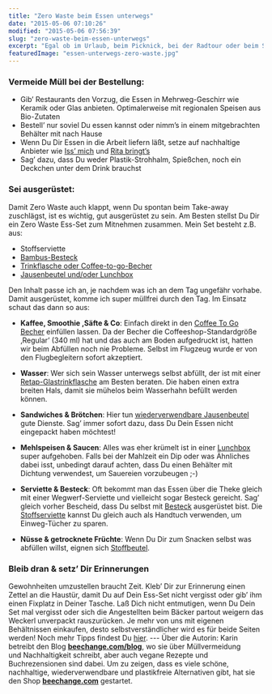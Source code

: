 ```yaml
---
title: "Zero Waste beim Essen unterwegs"
date: "2015-05-06 07:10:26"
modified: "2015-05-06 07:56:39"
slug: "zero-waste-beim-essen-unterwegs"
excerpt: "Egal ob im Urlaub, beim Picknick, bei der Radtour oder beim Stadtbummel, der Hunger überkommt jeden einmal. Um möglichst wenig Müll zu produzieren beim Essen unterwegs haben wir hier ein paar Tipps."
featuredImage: "essen-unterwegs-zero-waste.jpg"
---
```


### Vermeide Müll bei der Bestellung:

*   Gib’ Restaurants den Vorzug, die Essen in Mehrweg-Geschirr wie Keramik oder Glas anbieten. Optimalerweise mit regionalen Speisen aus Bio-Zutaten
*   Bestell’ nur soviel Du essen kannst oder nimm’s in einem mitgebrachten Behälter mit nach Hause
*   Wenn Du Dir Essen in die Arbeit liefern läßt, setze auf nachhaltige Anbieter wie [Iss’ mich](http://www.issmich.at/#home) und [Rita bringt’s](https://www.ritabringts.at/)
*   Sag’ dazu, dass Du weder Plastik-Strohhalm, Spießchen, noch ein Deckchen unter dem Drink brauchst

### Sei ausgerüstet:

Damit Zero Waste auch klappt, wenn Du spontan beim Take-away zuschlägst, ist es wichtig, gut ausgerüstet zu sein. Am Besten stellst Du Dir ein Zero Waste Ess-Set zum Mitnehmen zusammen. Mein Set besteht z.B. aus:

*   Stoffserviette
*   [Bambus-Besteck](http://www.beechange.com/haushalt/62-bambus-besteck-set-mit-jeans-huelle.html)
*   [Trinkflasche oder Coffee-to-go-Becher](http://www.beechange.com/haushalt/211-coffee-to-go-becher-340ml-glas.html)
*   [Jausenbeutel und/oder Lunchbox](http://www.beechange.com/15-lunchboxen-und-wraps)

Den Inhalt passe ich an, je nachdem was ich an dem Tag ungefähr vorhabe. Damit ausgerüstet, komme ich super müllfrei durch den Tag. Im Einsatz schaut das dann so aus:

*   **Kaffee, Smoothie ,Säfte & Co**: Einfach direkt in den [Coffee To Go Becher](http://www.beechange.com/haushalt/211-coffee-to-go-becher-340ml-glas.html) einfüllen lassen. Da der Becher die Coffeeshop-Standardgröße ‚Regular’ (340 ml) hat und das auch am Boden aufgedruckt ist, hatten wir beim Abfüllen noch nie Probleme. Selbst im Flugzeug wurde er von den Flugbegleitern sofort akzeptiert.
*   **Wasser**: Wer sich sein Wasser unterwegs selbst abfüllt, der ist mit einer [Retap-Glastrinkflasche](http://www.beechange.com/11_retap) am Besten beraten. Die haben einen extra breiten Hals, damit sie mühelos beim Wasserhahn befüllt werden können.
*   **Sandwiches & Brötchen**: Hier tun [wiederverwendbare Jausenbeutel](http://www.beechange.com/suche?controller=search&orderby=position&orderway=desc&search_query=jause+beutel&submit_search=Suche) gute Dienste. Sag’ immer sofort dazu, dass Du Dein Essen nicht eingepackt haben möchtest!

*   **Mehlspeisen & Saucen**: Alles was eher krümelt ist in einer [Lunchbox](http://www.beechange.com/suche?controller=search&orderby=position&orderway=desc&search_query=lunchbox&submit_search=Suche) super aufgehoben. Falls bei der Mahlzeit ein Dip oder was Ähnliches dabei isst, unbedingt darauf achten, dass Du einen Behälter mit Dichtung verwendest, um Sauereien vorzubeugen ;-)
*   **Serviette & Besteck**: Oft bekommt man das Essen über die Theke gleich mit einer Wegwerf-Serviette und vielleicht sogar Besteck gereicht. Sag’ gleich vorher Bescheid, dass Du selbst mit [Besteck](http://www.beechange.com/17-sporks-und-servietten) ausgerüstet bist. Die [Stoffserviette](http://www.beechange.com/17-sporks-und-servietten) kannst Du gleich auch als Handtuch verwenden, um Einweg-Tücher zu sparen.
*   **Nüsse & getrocknete Früchte**: Wenn Du Dir zum Snacken selbst was abfüllen willst, eignen sich [Stoffbeutel](http://www.beechange.com/essen-unterwegs/93-re-sack-2-er-set-stoffbeutel.html).

### Bleib dran & setz’ Dir Erinnerungen

Gewohnheiten umzustellen braucht Zeit. Kleb’ Dir zur Erinnerung einen Zettel an die Haustür, damit Du auf Dein Ess-Set nicht vergisst oder gib’ ihm einen Fixplatz in Deiner Tasche. Laß Dich nicht entmutigen, wenn Du Dein Set mal vergisst oder sich die Angestellten beim Bäcker partout weigern das Weckerl unverpackt rauszurücken. Je mehr von uns mit eigenen Behältnissen einkaufen, desto selbstverständlicher wird es für beide Seiten werden! Noch mehr Tipps findest Du [hier](https://www.veganblatt.com/plastikfrei-outdoor). --- Über die Autorin: Karin betreibt den Blog [**beechange.com/blog**](http://www.beechange.com/blog/), wo sie über Müllvermeidung und Nachhaltigkeit schreibt, aber auch vegane Rezepte und Buchrezensionen sind dabei. Um zu zeigen, dass es viele schöne, nachhaltige, wiederverwendbare und plastikfreie Alternativen gibt, hat sie den Shop **[beechange.com](http://www.beechange.com/)** gestartet.